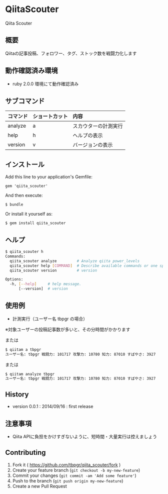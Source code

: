 # QiitaScouter

Qiita Scouter  

## 概要

Qiitaの記事投稿、フォロワー、タグ、ストック数を戦闘力化します

## 動作確認済み環境
* ruby 2.0.0 環境にて動作確認済み

## サブコマンド

|コマンド|ショートカット|内容|
|:--|:--|:--|
|analyze|a|スカウターの計測実行|
|help|h|ヘルプの表示|
|version|v|バージョンの表示|

## インストール

Add this line to your application's Gemfile:

    gem 'qiita_scouter'

And then execute:

    $ bundle

Or install it yourself as:

    $ gem install qiita_scouter

## ヘルプ

~~~bash
$ qiita_scouter h
Commands:
  qiita_scouter analyze         # Analyze qiita power_levels
  qiita_scouter help [COMMAND]  # Describe available commands or one specific...
  qiita_scouter version         # version

Options:
  -h, [--help]     # help message.
      [--version]  # version
~~~

## 使用例

* 計測実行（ユーザー名 tbpgr の場合）

※対象ユーザーの投稿記事数が多いと、その分時間がかかります

または

~~~bash
$ qiitam a tbpgr
ユーザー名: tbpgr 戦闘力: 101717 攻撃力: 10780 知力: 87010 すばやさ: 3927
~~~

または

~~~bash
$ qiitam analyze tbpgr
ユーザー名: tbpgr 戦闘力: 101717 攻撃力: 10780 知力: 87010 すばやさ: 3927
~~~

## History
* version 0.0.1 : 2014/09/16 : first release

## 注意事項
* Qiita APIに負担をかけすぎないように、短時間・大量実行は控えましょう

## Contributing

1. Fork it ( https://github.com/tbpgr/qiita_scouter/fork )
2. Create your feature branch (`git checkout -b my-new-feature`)
3. Commit your changes (`git commit -am 'Add some feature'`)
4. Push to the branch (`git push origin my-new-feature`)
5. Create a new Pull Request
